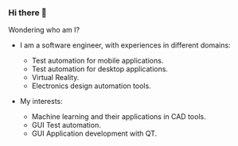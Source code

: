 ### Hi there 👋

Wondering who am I?
- I am a software engineer, with experiences in different domains:
  - Test automation for mobile applications.
  - Test automation for desktop applications.
  - Virtual Reality.
  - Electronics design automation tools.

- My interests:
  - Machine learning and their applications in CAD tools.
  - GUI Test automation.
  - GUI Application development with QT.
<!--
**shady-abdelaal/shady-abdelaal** is a ✨ _special_ ✨ repository because its `README.md` (this file) appears on your GitHub profile.



- 🔭 I’m a software engineer, 
- 🌱 I’m currently learning ...
- 👯 I’m looking to collaborate on ...
- 🤔 I’m looking for help with ...
- 💬 Ask me about ...
- 📫 How to reach me: ...
- 😄 Pronouns: ...
- ⚡ Fun fact: ...
-->
